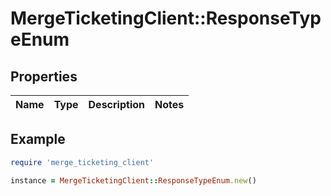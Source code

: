 # MergeTicketingClient::ResponseTypeEnum

## Properties

| Name | Type | Description | Notes |
| ---- | ---- | ----------- | ----- |

## Example

```ruby
require 'merge_ticketing_client'

instance = MergeTicketingClient::ResponseTypeEnum.new()
```

